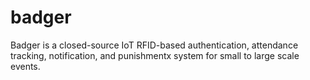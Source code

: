 # badger
Badger is a closed-source IoT RFID-based authentication, attendance tracking, 
notification, and punishmentx system for small to large scale events.
